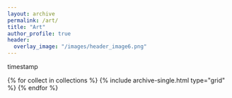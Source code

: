 ```yaml
---
layout: archive
permalink: /art/
title: "Art"
author_profile: true
header:
  overlay_image: "/images/header_image6.png"
---
```


timestamp
<div class="grid__wrapper">
  {% for collect in collections %}
    {% include archive-single.html type="grid" %}
  {% endfor %}
</div>
